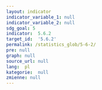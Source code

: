 ```yaml
---
layout: indicator
indicator_variable_1: null
indicator_variable_2: null
sdg_goal: 5
indicator:  5.6.2
target_id:  '5.6.2'
permalink: /statistics_glob/5-6-2/
pre: null
graph: null
source_url: null
lang:  pl
kategorie:  null
zmienne: null
---
```

